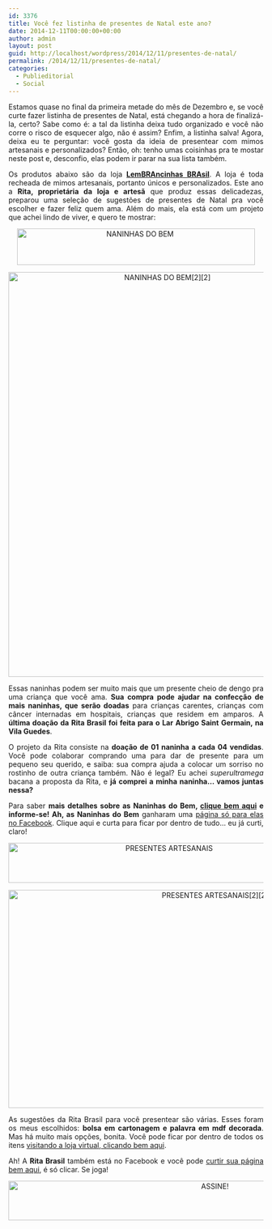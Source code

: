 ```yaml
---
id: 3376
title: Você fez listinha de presentes de Natal este ano?
date: 2014-12-11T00:00:00+00:00
author: admin
layout: post
guid: http://localhost/wordpress/2014/12/11/presentes-de-natal/
permalink: /2014/12/11/presentes-de-natal/
categories:
  - Publieditorial
  - Social
---
```

<p align="justify">
  Estamos quase no final da primeira metade do mês de Dezembro e, se você curte fazer listinha de presentes de Natal, está chegando a hora de finalizá-la, certo? Sabe como é: a tal da listinha deixa tudo organizado e você não corre o risco de esquecer algo, não é assim? Enfim, a listinha salva! Agora, deixa eu te perguntar: você gosta da ideia de presentear com mimos artesanais e personalizados? Então, oh: tenho umas coisinhas pra te mostar neste post e, desconfio, elas podem ir parar na sua lista também.
</p>

<p align="justify">
  Os produtos abaixo são da loja <strong><a href="http://ritabrasil.divitae.com.br/home" target="_blank">LemBRAncinhas BRAsil</a></strong>. A loja é toda recheada de mimos artesanais, portanto únicos e personalizados. Este ano a <strong>Rita, proprietária da loja e artesã</strong> que produz essas delicadezas, preparou uma seleção de sugestões de presentes de Natal pra você escolher e fazer feliz quem ama. Além do mais, ela está com um projeto que achei lindo de viver, e quero te mostrar:
</p>

<p align="center">
  <a href="http://www.trololodemulher.com.br/blog/wp-content/uploads/2014/12/NANINHAS-DO-BEM.png"><img class="alignnone size-full wp-image-10637" src="http://www.trololodemulher.com.br/blog/wp-content/uploads/2014/12/NANINHAS-DO-BEM.png" alt="NANINHAS DO BEM" width="470" height="72" /></a>
</p>

<p align="center">
  <a href="http://www.trololodemulher.com.br/blog/wp-content/uploads/2014/12/NANINHAS-DO-BEM22.png"><img class="alignnone size-full wp-image-10641" src="http://www.trololodemulher.com.br/blog/wp-content/uploads/2014/12/NANINHAS-DO-BEM22.png" alt="NANINHAS DO BEM[2][2]" width="612" height="800" /></a>
</p>

<p align="justify">
  Essas naninhas podem ser muito mais que um presente cheio de dengo pra uma criança que você ama. <strong>Sua compra pode ajudar na confecção de mais naninhas, que serão doadas</strong> para crianças carentes, crianças com câncer internadas em hospitais, crianças que residem em amparos. A <strong>última doação da Rita Brasil foi feita para o Lar Abrigo Saint Germain, na Vila Guedes</strong>.
</p>

<p align="justify">
  O projeto da Rita consiste na <strong>doação de 01 naninha a cada 04 vendidas</strong>. Você pode colaborar comprando uma para dar de presente para um pequeno seu querido, e saiba: sua compra ajuda a colocar um sorriso no rostinho de outra criança também. Não é legal? Eu achei <em>superultramega</em> bacana a proposta da Rita, e <strong>já comprei a minha naninha… vamos juntas nessa?</strong>
</p>

<p align="justify">
  Para saber <strong>mais detalhes sobre as Naninhas do Bem, </strong><a href="http://ritabrasil.divitae.com.br/produto-94807-naninha-do-bem" target="_blank"><strong>clique bem aqui</strong></a><strong> e informe-se! Ah, as Naninhas do Bem</strong> ganharam uma <a href="https://www.facebook.com/naninhasdobem/timeline" target="_blank">página só para elas no Facebook</a>. Clique aqui e curta para ficar por dentro de tudo… eu já curti, claro!
</p>

<p align="center">
  <a href="http://www.trololodemulher.com.br/blog/wp-content/uploads/2014/12/PRESENTES-ARTESANAIS.png"><img class="alignnone size-full wp-image-10639" src="http://www.trololodemulher.com.br/blog/wp-content/uploads/2014/12/PRESENTES-ARTESANAIS.png" alt="PRESENTES ARTESANAIS" width="619" height="79" /></a>
</p>

<p align="center">
  <a href="http://www.trololodemulher.com.br/blog/wp-content/uploads/2014/12/PRESENTES-ARTESANAIS22.png"><img class="alignnone size-full wp-image-10642" src="http://www.trololodemulher.com.br/blog/wp-content/uploads/2014/12/PRESENTES-ARTESANAIS22.png" alt="PRESENTES ARTESANAIS[2][2]" width="800" height="431" /></a>
</p>

<p align="justify">
  As sugestões da Rita Brasil para você presentear são várias. Esses foram os meus escolhidos: <strong>bolsa em cartonagem e palavra em mdf decorada</strong>. Mas há muito mais opções, bonita. Você pode ficar por dentro de todos os itens <a href="http://ritabrasil.divitae.com.br/categoria-22519-presentes-artesanais" target="_blank">visitando a loja virtual, clicando bem aqui</a>.
</p>

<p align="justify">
  Ah! A <strong>Rita Brasil</strong> também está no Facebook e você pode <a href="https://www.facebook.com/RitaBrasilArtesanato" target="_blank">curtir sua página bem aqui</a>, é só clicar. Se joga!
</p>

<p align="center">
  <a href="http://feedburner.google.com/fb/a/mailverify?uri=blogbichafemea&loc=pt_BR" target="_blank"><img class="alignnone size-full wp-image-10439" src="http://www.trololodemulher.com.br/blog/wp-content/uploads/2014/09/ASSINE.png" alt="ASSINE!" width="800" height="78" /></a>
</p>

&nbsp;

<p align="justify">